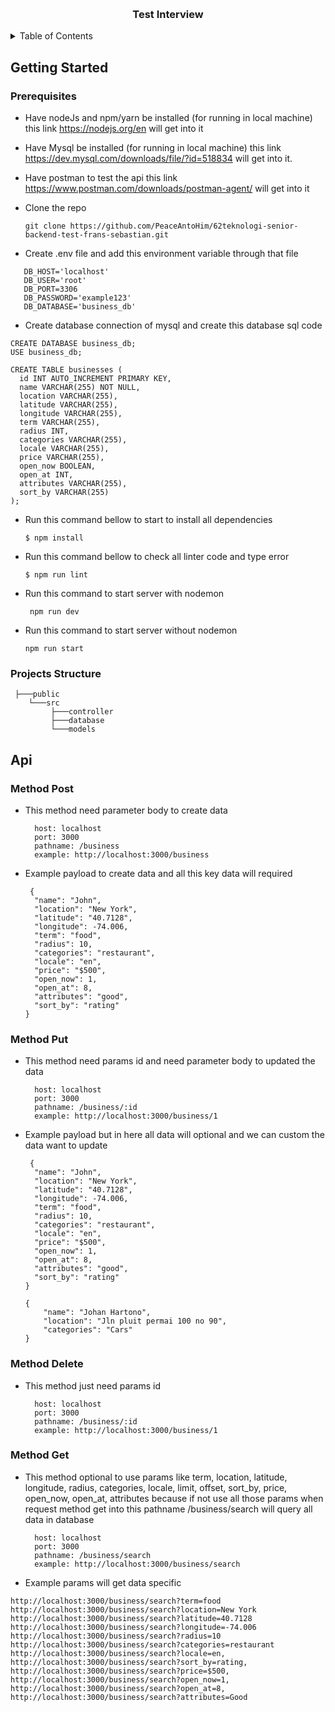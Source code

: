 <a name="readme-top"></a>

<!-- PROJECT LOGO -->
<br />
<div align="center">

<h3 align="center">Test Interview</h3>

</div>

<!-- TABLE OF CONTENTS -->
<details>
  <summary>Table of Contents</summary>
  <ol>
    <li>
      <a href="#getting-started">Getting Started</a>
      <ul>
        <li><a href="#prerequisites">Prerequisites</a></li>
        <li><a href="#projects-structure">Projects structure</a></li>
      </ul>
    </li>
    <li>
      <a href="#api">API</a>
         <ul>
            <li>
               <a href="#method-post">Method Post</a>
               <a href="#method-put">Method Put</a>
               <a href="#method-delete">Method Delete</a>
               <a href="#method-get">Method Get</a>
            </li>
         </ul>
    </li>
  </ol>
</details>

<!-- ABOUT THE PROJECT -->

<!-- GETTING STARTED -->

## Getting Started

### Prerequisites

- Have nodeJs and npm/yarn be installed (for running in local machine) this link https://nodejs.org/en will get into it
- Have Mysql be installed (for running in local machine) this link https://dev.mysql.com/downloads/file/?id=518834 will get into it.
- Have postman to test the api this link https://www.postman.com/downloads/postman-agent/ will get into it


- Clone the repo
  ```
  git clone https://github.com/PeaceAntoHim/62teknologi-senior-backend-test-frans-sebastian.git
   ```

- Create .env file and add this environment variable through that file
```
   DB_HOST='localhost'
   DB_USER='root'
   DB_PORT=3306
   DB_PASSWORD='example123'
   DB_DATABASE='business_db'
```

- Create database connection of mysql and create this database sql code
```
CREATE DATABASE business_db;
USE business_db;

CREATE TABLE businesses (
  id INT AUTO_INCREMENT PRIMARY KEY,
  name VARCHAR(255) NOT NULL,
  location VARCHAR(255),
  latitude VARCHAR(255),
  longitude VARCHAR(255),
  term VARCHAR(255),
  radius INT,
  categories VARCHAR(255),
  locale VARCHAR(255),
  price VARCHAR(255),
  open_now BOOLEAN,
  open_at INT,
  attributes VARCHAR(255),
  sort_by VARCHAR(255)
);
```
  

- Run this command bellow to start to install all dependencies

  ```
  $ npm install
  ```

- Run this command bellow to check all linter code and type error 
   ```
   $ npm run lint
   ```

- Run this command to start server with nodemon
  ```
   npm run dev
  ```

- Run this command to start server without nodemon
  ```
  npm run start
  ```



### Projects Structure
```
 ├───public
    └───src
         ├───controller
         ├───database
         └───models
```

## Api

### Method Post
- This method need parameter body to create data
  ```
    host: localhost
    port: 3000
    pathname: /business
    example: http://localhost:3000/business
  ```
- Example payload to create data and all this key data will required
  ```
   {
    "name": "John",
    "location": "New York",
    "latitude": "40.7128",
    "longitude": -74.006,
    "term": "food",
    "radius": 10,
    "categories": "restaurant",
    "locale": "en",
    "price": "$500",
    "open_now": 1,
    "open_at": 8,
    "attributes": "good",
    "sort_by": "rating"
  }
  ```
### Method Put

- This method need params id and need parameter body to updated the data
  ```
    host: localhost
    port: 3000
    pathname: /business/:id
    example: http://localhost:3000/business/1
  ```

- Example payload but in here all data will optional and we can custom the data want to update
  ```
   {
    "name": "John",
    "location": "New York",
    "latitude": "40.7128",
    "longitude": -74.006,
    "term": "food",
    "radius": 10,
    "categories": "restaurant",
    "locale": "en",
    "price": "$500",
    "open_now": 1,
    "open_at": 8,
    "attributes": "good",
    "sort_by": "rating"
  }
  ```
  ```
  {
      "name": "Johan Hartono", 
      "location": "Jln pluit permai 100 no 90", 
      "categories": "Cars"     
  }
  ```

### Method Delete

- This method just need params id 
  ```
    host: localhost
    port: 3000
    pathname: /business/:id
    example: http://localhost:3000/business/1
  ```

### Method Get

- This method optional to use params like term, location, latitude, longitude, radius, categories, locale, limit, offset, sort_by, price, open_now, open_at, attributes because if not use all those params when request method get into 
this pathname /business/search will query all data in database
  ```
    host: localhost
    port: 3000
    pathname: /business/search
    example: http://localhost:3000/business/search
  ```
- Example params will get data specific

```
http://localhost:3000/business/search?term=food
http://localhost:3000/business/search?location=New York
http://localhost:3000/business/search?latitude=40.7128 
http://localhost:3000/business/search?longitude=-74.006 
http://localhost:3000/business/search?radius=10
http://localhost:3000/business/search?categories=restaurant
http://localhost:3000/business/search?locale=en, 
http://localhost:3000/business/search?sort_by=rating,
http://localhost:3000/business/search?price=$500, 
http://localhost:3000/business/search?open_now=1, 
http://localhost:3000/business/search?open_at=8, 
http://localhost:3000/business/search?attributes=Good
```